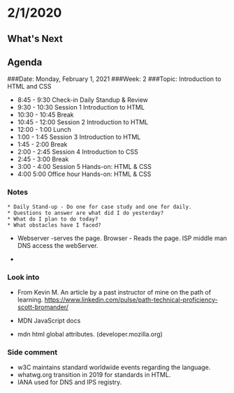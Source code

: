 # 2/1/2020
## What's Next
###
## Agenda	
###Date:	Monday, February 1, 2021
###Week:	 2 
###Topic:	 Introduction to HTML and CSS 
- 8:45	-	9:30	Check-in	Daily Standup & Review
- 9:30	-	10:30	Session 1	Introduction to HTML
- 10:30	-	10:45	Break	 
- 10:45	-	12:00	Session 2	Introduction to HTML
- 12:00	-	1:00	Lunch	 
- 1:00	-	1:45	Session 3	Introduction to HTML
- 1:45	-	2:00	Break	 
- 2:00	-	2:45	Session 4	Introduction to CSS
- 2:45	-	3:00	Break	 
- 3:00	-	4:00	Session 5	Hands-on: HTML & CSS
- 4:00	 	5:00	Office hour	Hands-on: HTML & CSS
### Notes

	* Daily Stand-up - Do one for case study and one for daily.
	* Questions to answer are what did I do yesterday?
	* What do I plan to do today?
	* What obstacles have I faced?

- Webserver -serves the page. Browser - Reads the page. ISP middle man DNS access the webServer. 
	

- 


### Look into

- From Kevin M. An article by a past instructor of mine on the path of learning. 
https://www.linkedin.com/pulse/path-technical-proficiency-scott-bromander/

- MDN JavaScript docs


- mdn html global attributes. (developer.mozilla.org) 
### Side comment
- w3C maintains standard worldwide events regarding the language.
- whatwg.org transition in 2019 for standards in HTML.
- IANA used for DNS and IPS registry. 
